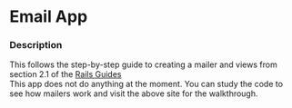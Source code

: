 # Email App

### Description
This follows the step-by-step guide to creating a mailer and views from section 2.1 of the [Rails Guides](https://guides.rubyonrails.org/action_mailer_basics.html#sending-emails)  
This app does not do anything at the moment. You can study the code to see how mailers work and visit the above site for the walkthrough.


